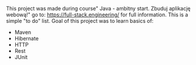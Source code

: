 This project was made during course" Java - ambitny start. Zbuduj aplikację webową!" go to: https://full-stack.engineering/ for full information.
This is a simple "to do" list.
Goal of this project was to learn basics of:
- Maven
- Hibernate
- HTTP 
- Rest
- JUnit
